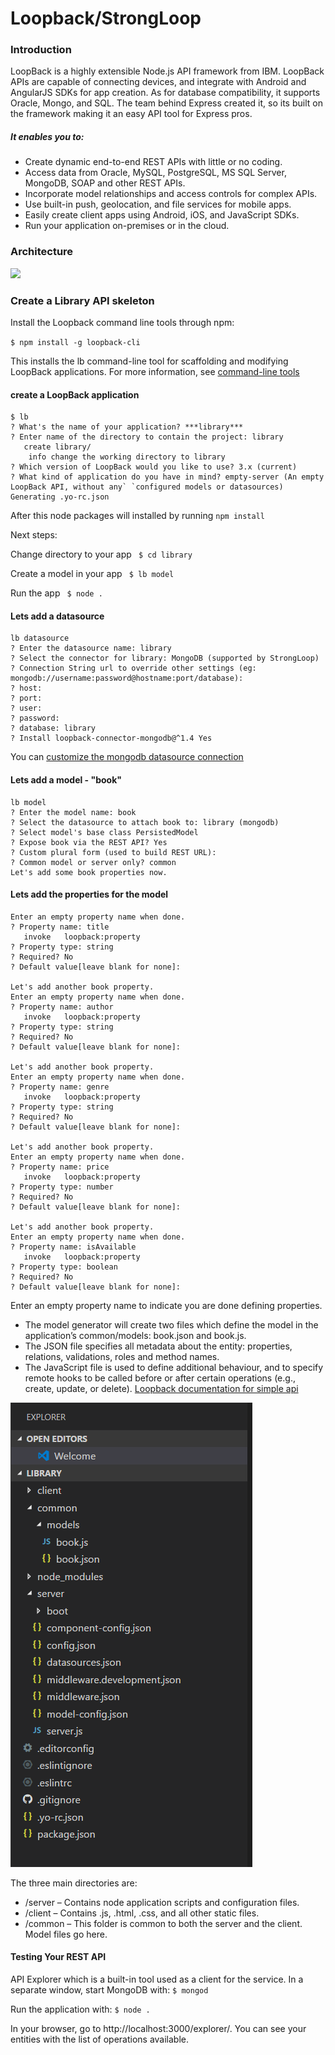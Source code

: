 # Loopback/StrongLoop

### Introduction
 LoopBack is a highly extensible Node.js API framework from IBM. LoopBack APIs are capable of connecting devices, and integrate with Android and AngularJS SDKs for app creation. As for database compatibility, it supports Oracle, Mongo, and SQL. The team behind Express created it, so its built on the framework making it an easy API tool for Express pros.


##### It enables you to:

- Create dynamic end-to-end REST APIs with little or no coding.
- Access data from Oracle, MySQL, PostgreSQL, MS SQL Server, MongoDB, SOAP and other REST APIs.
- Incorporate model relationships and access controls for complex APIs.
- Use built-in push, geolocation, and file services for mobile apps.
- Easily create client apps using Android, iOS, and JavaScript SDKs.
- Run your application on-premises or in the cloud.

### Architecture
![](http://loopback.io/images/9830413.png)

### Create a Library API skeleton

Install the Loopback command line tools through npm:

`$ npm install -g loopback-cli`

This installs the lb command-line tool for scaffolding and modifying LoopBack applications. For more information, see [command-line tools](http://loopback.io/doc/en/lb2/Command-line-tools.html#commands "Loopback commands")

#### create a LoopBack application
```
$ lb
? What's the name of your application? ***library***
? Enter name of the directory to contain the project: library
   create library/
    info change the working directory to library
? Which version of LoopBack would you like to use? 3.x (current)
? What kind of application do you have in mind? empty-server (An empty LoopBack API, without any` `configured models or datasources)
Generating .yo-rc.json
```

After this node packages will installed by running `npm install`

Next steps:

  Change directory to your app
   ` $ cd library`

  Create a model in your app
   ` $ lb model`

  Run the app
   ` $ node .`


#### Lets add a datasource
```
lb datasource
? Enter the datasource name: library
? Select the connector for library: MongoDB (supported by StrongLoop)
? Connection String url to override other settings (eg: mongodb://username:password@hostname:port/database):
? host:
? port:
? user:
? password:
? database: library
? Install loopback-connector-mongodb@^1.4 Yes
```
You can [customize the mongodb datasource connection](https://loopback.io/doc/en/lb2/MongoDB-connector.html#customizing-mongodb-configuration-for-testsexamples "customize the mongodb datasource connection")

#### Lets add a model - "book"

```
lb model
? Enter the model name: book
? Select the datasource to attach book to: library (mongodb)
? Select model's base class PersistedModel
? Expose book via the REST API? Yes
? Custom plural form (used to build REST URL):
? Common model or server only? common
Let's add some book properties now.
```
#### Lets add the properties for the model

```
Enter an empty property name when done.
? Property name: title
   invoke   loopback:property
? Property type: string
? Required? No
? Default value[leave blank for none]:

Let's add another book property.
Enter an empty property name when done.
? Property name: author
   invoke   loopback:property
? Property type: string
? Required? No
? Default value[leave blank for none]:

Let's add another book property.
Enter an empty property name when done.
? Property name: genre
   invoke   loopback:property
? Property type: string
? Required? No
? Default value[leave blank for none]: 

Let's add another book property.
Enter an empty property name when done.
? Property name: price
   invoke   loopback:property
? Property type: number
? Required? No
? Default value[leave blank for none]:

Let's add another book property.
Enter an empty property name when done.
? Property name: isAvailable
   invoke   loopback:property
? Property type: boolean
? Required? No
? Default value[leave blank for none]:
```
Enter an empty property name to indicate you are done defining properties.

- The model generator will create two files which define the model in the application’s common/models: book.json and book.js.
- The JSON file specifies all metadata about the entity: properties, relations, validations, roles and method names.
- The JavaScript file is used to define additional behaviour, and to specify remote hooks to be called before or after certain operations (e.g., create, update, or delete). [Loopback documentation for simple api](http://loopback.io/doc/en/lb2/Create-a-simple-API.html "loopback documentation for simple api")

[![](https://raw.githubusercontent.com/nagaraja-bollu/loopback/master/Images/bookLoopbackProjectStructure.png)]()

The three main directories are:
- /server – Contains node application scripts and configuration files.
- /client – Contains .js, .html, .css, and all other static files.
- /common – This folder is common to both the server and the client. Model files go here.

#### Testing Your REST API

API Explorer which is a built-in tool used as a client for the service.
In a separate window, start MongoDB with:
`$ mongod`

Run the application with:
`$ node .`

In your browser, go to http://localhost:3000/explorer/. You can see your entities with the list of operations available. 




